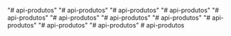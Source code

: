 "# api-produtos" 
"# api-produtos" 
"# api-produtos" 
"# api-produtos" 
"# api-produtos" 
"# api-produtos" 
"# api-produtos" 
"# api-produtos" 
"# api-produtos" 
"# api-produtos" 
"# api-produtos" 
#   a p i - p r o d u t o s  
 